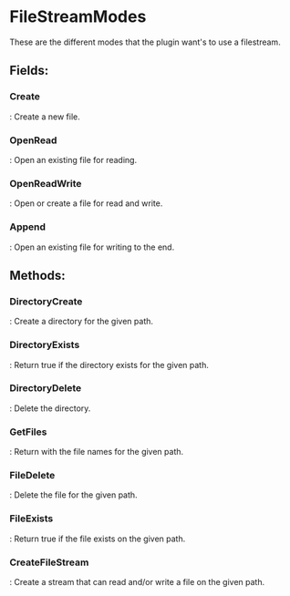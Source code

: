# FileStreamModes

These are the different modes that the plugin want's to use a filestream. 

## **Fields**:
### **Create**
: Create a new file. 
### **OpenRead**
: Open an existing file for reading. 
### **OpenReadWrite**
: Open or create a file for read and write. 
### **Append**
: Open an existing file for writing to the end. 
## **Methods**:

### **DirectoryCreate**
: Create a directory for the given path. 

### **DirectoryExists**
: Return true if the directory exists for the given path. 

### **DirectoryDelete**
: Delete the directory. 

### **GetFiles**
: Return with the file names for the given path. 

### **FileDelete**
: Delete the file for the given path. 

### **FileExists**
: Return true if the file exists on the given path. 

### **CreateFileStream**
: Create a stream that can read and/or write a file on the given path. 